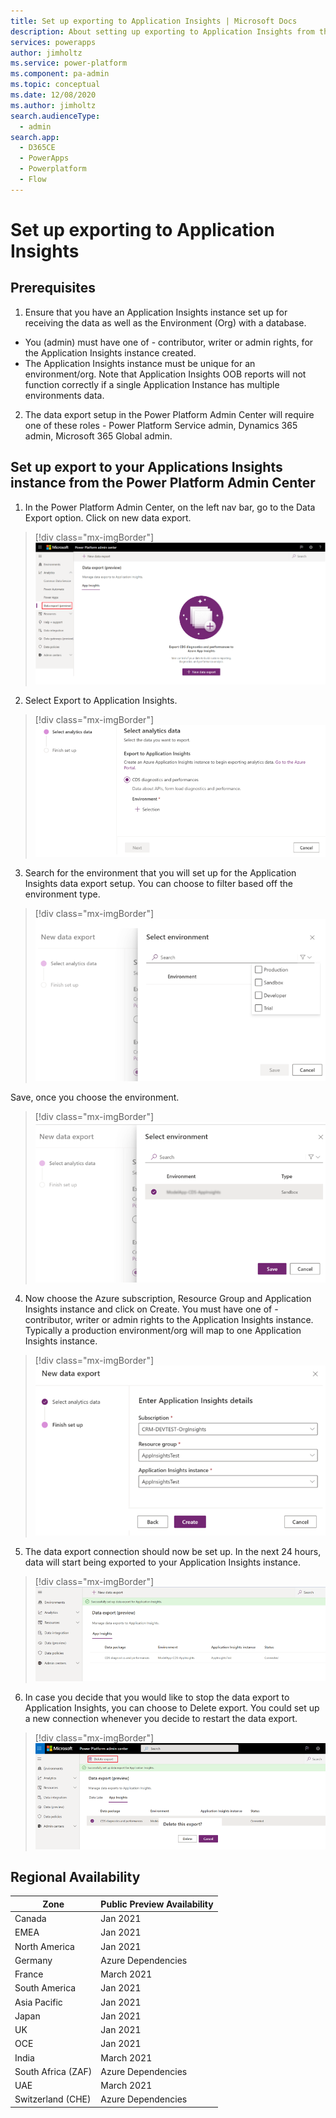 ```yaml
---
title: Set up exporting to Application Insights | Microsoft Docs
description: About setting up exporting to Application Insights from the Power Platform admin center
services: powerapps
author: jimholtz
ms.service: power-platform
ms.component: pa-admin
ms.topic: conceptual
ms.date: 12/08/2020
ms.author: jimholtz
search.audienceType: 
  - admin
search.app:
  - D365CE
  - PowerApps
  - Powerplatform
  - Flow
---
```

# Set up  exporting to Application Insights 

## Prerequisites

1.	Ensure that you have an Application Insights instance set up for receiving the data as well as the  Environment (Org) with a database. 
   - You (admin) must have one of - contributor, writer or admin rights, for the Application Insights instance created.
   - The Application Insights instance must be unique for an environment/org. Note that Application Insights OOB reports will not function correctly if a single Application Instance has multiple environments data.
2.	The data export setup in the Power Platform Admin Center will require one of these roles - Power Platform Service admin, Dynamics 365 admin, Microsoft 365 Global admin. 

## Set up export to your Applications Insights instance from the Power Platform Admin Center

1.	In the Power Platform Admin Center, on the left nav bar, go to the Data Export option. Click on new data export.

> [!div class="mx-imgBorder"] 
> ![Data export](media/data-export.png "Data export")

2.	Select Export to Application Insights. 

> [!div class="mx-imgBorder"] 
> ![Data export to Application Insights](media/data-export-application-insights.png "Data export to Application Insights")

3.	Search for the environment that you will set up for the Application Insights data export setup. You can choose to filter based off the environment type.

> [!div class="mx-imgBorder"] 
> ![Select an environment type](media/data-export-application-insights-select-environment-type.png "Select an environment type")

Save, once you choose the environment.

> [!div class="mx-imgBorder"] 
> ![Select an environment](media/data-export-application-insights-select-environment.png "Select an environment")

4.	Now choose the Azure subscription, Resource Group and Application Insights instance and click on Create. You must have one of - contributor, writer or admin rights to the Application Insights instance. Typically a production environment/org will map to one Application Insights instance. 

> [!div class="mx-imgBorder"] 
> ![Data export Application Insights details](media/data-export-application-insights-details.png "Data export Application Insights details")

5.	The data export connection should now be set up. In the next 24 hours, data will start being exported to your Application Insights instance.

> [!div class="mx-imgBorder"] 
> ![Data export success](media/data-export-application-insights-success.png "Data export success")

6.	In case you decide that you would like to stop the data export to Application Insights, you can choose to Delete export. You could set up a new connection whenever you decide to restart the data export.

> [!div class="mx-imgBorder"] 
> ![Delete export](media/data-export-delete.png "Delete export")

## Regional Availability 


|Zone  |Public Preview Availability  |
|---------|---------|
|Canada     | Jan 2021        |
|EMEA     | Jan 2021        |
|North America     | Jan 2021        |
|Germany  | Azure Dependencies        |
|France     | March 2021        |
|South America     | Jan 2021        |
|Asia Pacific     |  Jan 2021       |
|Japan     |  Jan 2021       |
|UK     | Jan 2021        |
|OCE     | Jan 2021        |
|India     | March 2021        |
|South Africa (ZAF)     | Azure Dependencies        |
|UAE     | March 2021        |
|Switzerland (CHE)     | Azure Dependencies        |



